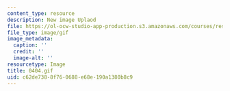 ```yaml
---
content_type: resource
description: New image Uplaod
file: https://ol-ocw-studio-app-production.s3.amazonaws.com/courses/res-21g-01-kana-spring-2010/c62de7388f760688e68e190a1380b8c9_0404.gif
file_type: image/gif
image_metadata:
  caption: ''
  credit: ''
  image-alt: ''
resourcetype: Image
title: 0404.gif
uid: c62de738-8f76-0688-e68e-190a1380b8c9
---
```

